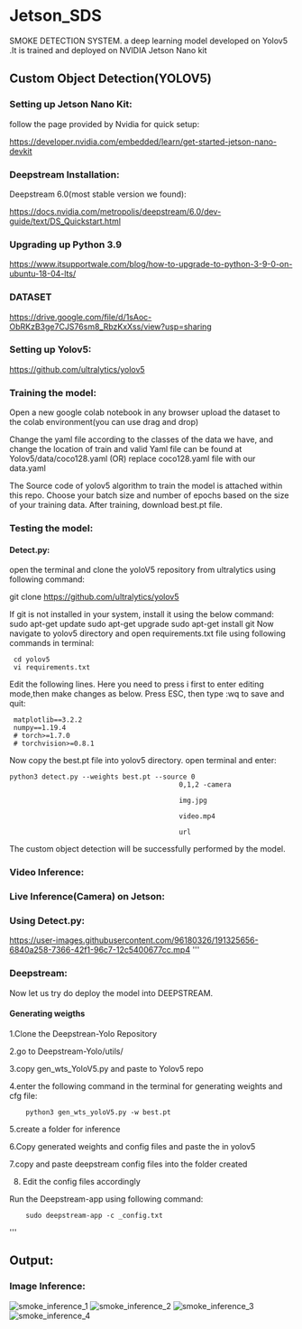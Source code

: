 # Jetson_SDS
SMOKE DETECTION SYSTEM. a deep learning model developed on Yolov5 .It is trained and deployed on NVIDIA Jetson Nano kit

## Custom Object Detection(YOLOV5)

### Setting up Jetson Nano Kit:
 follow the page provided by Nvidia for quick setup:
 
 https://developer.nvidia.com/embedded/learn/get-started-jetson-nano-devkit
 
### Deepstream Installation:
Deepstream 6.0(most stable version we found):

https://docs.nvidia.com/metropolis/deepstream/6.0/dev-guide/text/DS_Quickstart.html

### Upgrading up Python 3.9

https://www.itsupportwale.com/blog/how-to-upgrade-to-python-3-9-0-on-ubuntu-18-04-lts/

### DATASET

https://drive.google.com/file/d/1sAoc-ObRKzB3ge7CJS76sm8_RbzKxXss/view?usp=sharing

### Setting up Yolov5:
https://github.com/ultralytics/yolov5

### Training the model:
Open a new google colab notebook in any browser
upload the dataset to the colab environment(you can use drag and drop)

Change the yaml file according to the classes of the data we have, and change the location of train and valid
Yaml file can be found at Yolov5/data/coco128.yaml  (OR)
replace coco128.yaml file with our data.yaml

The Source code of yolov5 algorithm to train the model is attached within this repo.
Choose your batch size and number of epochs based on the size of your training data.
After training, download best.pt file.
### Testing the model:

#### Detect.py:
open the terminal and clone the yoloV5 repository from ultralytics using following command:
 
 git clone https://github.com/ultralytics/yolov5
 
If git is not installed in your system, install it using the below command:
     sudo apt-get update
     sudo apt-get upgrade
     sudo apt-get install git
Now navigate to yolov5 directory and open requirements.txt file using following commands in terminal:

     cd yolov5
     vi requirements.txt
Edit the following lines. Here you need to press i first to enter editing mode,then make changes as below. Press ESC, then type :wq to save and quit:

     matplotlib==3.2.2
     numpy==1.19.4
     # torch>=1.7.0
     # torchvision>=0.8.1

Now copy the best.pt file into yolov5 directory.
open terminal and enter:

    python3 detect.py --weights best.pt --source 0
                                              0,1,2 -camera
                                              
                                              img.jpg
                                              
                                              video.mp4
                                              
                                              url
The custom object detection will be successfully performed by the model.

### Video Inference:


### Live Inference(Camera) on Jetson: 

### Using Detect.py:


https://user-images.githubusercontent.com/96180326/191325656-6840a258-7366-42f1-96c7-12c5400677cc.mp4
'''
### Deepstream:

Now let us try do deploy the model into DEEPSTREAM.

#### Generating weigths
1.Clone the Deepstrean-Yolo Repository

2.go to Deepstream-Yolo/utils/

3.copy gen_wts_YoloV5.py and paste to Yolov5 repo

4.enter the following command in the terminal for generating weights and cfg file:

        python3 gen_wts_yoloV5.py -w best.pt
5.create a folder for inference

6.Copy  generated weights and config files and paste the in yolov5

7.copy and paste deepstream config files into the folder created

8. Edit the config files accordingly

Run the Deepstream-app using following command:

        sudo deepstream-app -c _config.txt

'''
## Output:

### Image Inference:
![smoke_inference_1](https://user-images.githubusercontent.com/96180326/191325495-2c1c2dfb-331e-45c1-91d6-1f5f7894eab2.jpeg)
![smoke_inference_2](https://user-images.githubusercontent.com/96180326/191325546-b1146dcc-7b68-4931-9cae-a3c30aaeb865.jpeg)
![smoke_inference_3](https://user-images.githubusercontent.com/96180326/191325564-d6395a29-46c7-4c7b-9b17-90565d9ae4a4.jpeg)
![smoke_inference_4](https://user-images.githubusercontent.com/96180326/191325579-a1b68f90-c6b3-40ef-89fe-d97d4e5bb515.jpeg)






